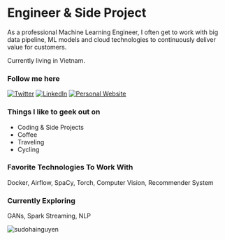 # Engineer & Side Project 

As a professional Machine Learning Engineer, I often get to work with big data pipeline, ML models and cloud technologies to continuously deliver value for customers. 

Currently living in Vietnam.

### Follow me here
<a href="https://twitter.com/intent/follow?screen_name=sudohainguyen&tw_p=followbutton" target="_blank"><img alt="Twitter" src="https://img.shields.io/badge/twitter-%231DA1F2.svg?&style=for-the-badge&logo=twitter&logoColor=white" /></a>
<a href="https://www.linkedin.com/in/sudohainguyen" target="_blank"><img alt="LinkedIn" src="https://img.shields.io/badge/linkedin-%230077B5.svg?&style=for-the-badge&logo=linkedin&logoColor=white" /></a>
<a href="https://sudohainguyen.github.io/" target="_blank"><img alt="Personal Website" src="https://img.shields.io/badge/Personal%20Website-%2312100E.svg?&style=for-the-badge&logoColor=white" /></a>

### Things I like to geek out on
 - Coding & Side Projects
 - Coffee
 - Traveling
 - Cycling

### Favorite Technologies To Work With
Docker, Airflow, SpaCy, Torch, Computer Vision, Recommender System

### Currently Exploring
GANs, Spark Streaming, NLP

<div><img align="center" src="https://github-readme-stats.vercel.app/api/top-langs/?username=sudohainguyen&layout=compact&hide=html,jupyter%20notebook&exclude_repo=sudohainguyen.github.io" alt="sudohainguyen" /></div>
